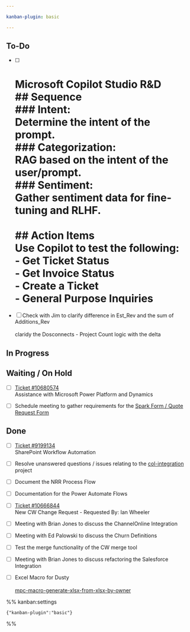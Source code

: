 ```yaml
---

kanban-plugin: basic

---
```


## To-Do

- [ ] # Microsoft Copilot Studio R&D<br>## Sequence<br>### Intent: <br>Determine the intent of the prompt.<br>### Categorization:<br>RAG based on the intent of the user/prompt.<br>### Sentiment: <br>Gather sentiment data for fine-tuning and RLHF.<br><br>## Action Items<br>Use Copilot to test the following:<br>- Get Ticket Status<br>- Get Invoice Status<br>- Create a Ticket<br>- General Purpose Inquiries
- [ ] Check with Jim to clarify difference in Est_Rev and the sum of Additions_Rev<br><br>claridy the Dosconnects - Project Count logic with the delta


## In Progress



## Waiting / On Hold

- [ ] [Ticket #10680574 ](https://connect.meriplex.com/v4_6_release/services/system_io/Service/fv_sr100_request.rails?service_recid=10680574&companyName=Meriplex)<br>Assistance with Microsoft Power Platform and Dynamics
- [ ] Schedule meeting to gather requirements for the [Spark Form / Quote Request Form](https://slviewer.meriplex.com/services/70398/0)


## Done

- [ ] [Ticket #9199134 ](https://connect.meriplex.com/v4_6_release/services/system_io/Service/fv_sr100_request.rails?service_recid=9199134&companyName=Meriplex) <br>SharePoint Workflow Automation
- [ ] Resolve unanswered questions / issues relating to the [col-integration](obsidian://open?vault=Obsidian&file=Meriplex%2Fprojects%2Fcol-integration%2Fcol-questions-comments-concerns) project
- [ ] Document the NRR Process Flow
- [ ] Documentation for the Power Automate Flows
- [ ] [Ticket #10666844 ](https://connect.meriplex.com/v4_6_release/services/system_io/Service/fv_sr100_request.rails?service_recid=10666844&companyName=Meriplex)<br>New CW Change Request - Requested By: Ian Wheeler
- [ ] Meeting with Brian Jones to discuss the ChannelOnline Integration
- [ ] Meeting with Ed Palowski to discuss the Churn Definitions
- [ ] Test the merge functionality of the CW merge tool
- [ ] Meeting with Brian Jones to discuss refactoring the Salesforce Integration
- [ ] Excel Macro for Dusty<br><br>[mpc-macro-generate-xlsx-from-xlsx-by-owner](obsidian://open?vault=Obsidian&file=Meriplex%2Fdeliverables%2Fmpc-macro-generate-xlsx-from-xlsx-by-owner)




%% kanban:settings
```
{"kanban-plugin":"basic"}
```
%%
